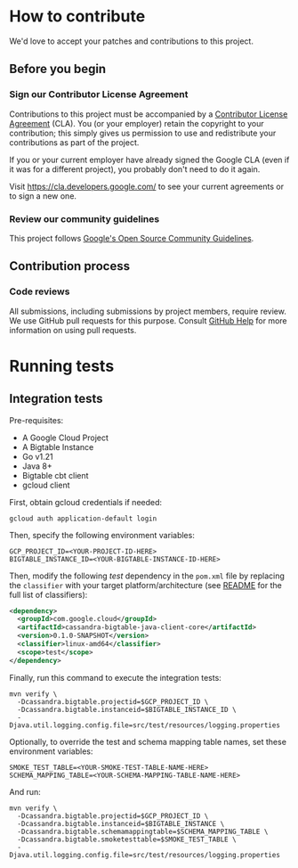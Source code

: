# How to contribute

We'd love to accept your patches and contributions to this project.

## Before you begin

### Sign our Contributor License Agreement

Contributions to this project must be accompanied by a
[Contributor License Agreement](https://cla.developers.google.com/about) (CLA).
You (or your employer) retain the copyright to your contribution; this simply
gives us permission to use and redistribute your contributions as part of the
project.

If you or your current employer have already signed the Google CLA (even if it
was for a different project), you probably don't need to do it again.

Visit <https://cla.developers.google.com/> to see your current agreements or to
sign a new one.

### Review our community guidelines

This project follows
[Google's Open Source Community Guidelines](https://opensource.google/conduct/).

## Contribution process

### Code reviews

All submissions, including submissions by project members, require review. We
use GitHub pull requests for this purpose. Consult
[GitHub Help](https://help.github.com/articles/about-pull-requests/) for more
information on using pull requests.

# Running tests

## Integration tests

Pre-requisites:
- A Google Cloud Project
- A Bigtable Instance
- Go v1.21
- Java 8+
- Bigtable cbt client
- gcloud client

First, obtain gcloud credentials if needed:

```shell
gcloud auth application-default login
```

Then, specify the following environment variables:

```shell
GCP_PROJECT_ID=<YOUR-PROJECT-ID-HERE>
BIGTABLE_INSTANCE_ID=<YOUR-BIGTABLE-INSTANCE-ID-HERE>
```

Then, modify the following _test_ dependency in the `pom.xml` file by replacing
the `classifier` with your target platform/architecture (see [README](README.md)
for the full list of classifiers):

```xml
<dependency>
  <groupId>com.google.cloud</groupId>
  <artifactId>cassandra-bigtable-java-client-core</artifactId>
  <version>0.1.0-SNAPSHOT</version>
  <classifier>linux-amd64</classifier>
  <scope>test</scope>
</dependency>
```

Finally, run this command to execute the integration tests:

```shell
mvn verify \
  -Dcassandra.bigtable.projectid=$GCP_PROJECT_ID \
  -Dcassandra.bigtable.instanceid=$BIGTABLE_INSTANCE_ID \
  -Djava.util.logging.config.file=src/test/resources/logging.properties
```

Optionally, to override the test and schema mapping table names, set these environment variables:

```shell
SMOKE_TEST_TABLE=<YOUR-SMOKE-TEST-TABLE-NAME-HERE>
SCHEMA_MAPPING_TABLE=<YOUR-SCHEMA-MAPPING-TABLE-NAME-HERE>
```

And run:

```shell
mvn verify \
  -Dcassandra.bigtable.projectid=$GCP_PROJECT_ID \
  -Dcassandra.bigtable.instanceid=$BIGTABLE_INSTANCE \
  -Dcassandra.bigtable.schemamappingtable=$SCHEMA_MAPPING_TABLE \
  -Dcassandra.bigtable.smoketesttable=$SMOKE_TEST_TABLE \
  -Djava.util.logging.config.file=src/test/resources/logging.properties
```
